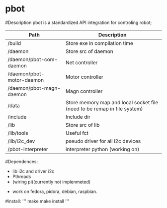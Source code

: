 # pbot

#Description
pbot is a standardized API integration for controling robot;

| Path | Description          |
| ------------- | ----------- |
| /build                    | Store exe in compilation time |
| /daemon                   | Store src of daemon |
| /daemon/pbot-com-daemon   | Net controller |
| /daemon/pbot-motor-daemon | Motor controller |
| /daemon/pbot-magn-daemon  | Magn controller |
| /data                     | Store memory map and local socket file (need to be remap in file system)|
| /include                  | Include dir |
| /lib                      | Store src of lib |
| /lib/tools                | Useful fct |
| /lib/i2c_dev              | pseudo driver for all i2c devices |
| /pbot-interpreter         | interpreter python (working on) |

#Dependences:
  * lib i2c and driver i2c
  * Pthreads
  * (wiring pi)(currently not implenmeted)

  - work on fedora, pidora, debian, raspbian.

#install:
'''
  make
  make install
'''
